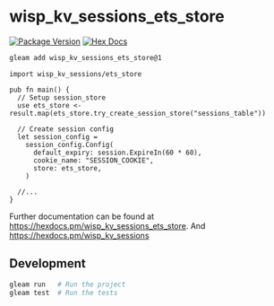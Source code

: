 # wisp_kv_sessions_ets_store

[![Package Version](https://img.shields.io/hexpm/v/wisp_kv_sessions_ets_store)](https://hex.pm/packages/wisp_kv_sessions_ets_store)
[![Hex Docs](https://img.shields.io/badge/hex-docs-ffaff3)](https://hexdocs.pm/wisp_kv_sessions_ets_store/)

```sh
gleam add wisp_kv_sessions_ets_store@1
```
```gleam
import wisp_kv_sessions/ets_store

pub fn main() {
  // Setup session_store
  use ets_store <- result.map(ets_store.try_create_session_store("sessions_table"))

  // Create session config
  let session_config =
    session_config.Config(
      default_expiry: session.ExpireIn(60 * 60),
      cookie_name: "SESSION_COOKIE",
      store: ets_store,
    )

  //...
}
```

Further documentation can be found at <https://hexdocs.pm/wisp_kv_sessions_ets_store>.
And <https://hexdocs.pm/wisp_kv_sessions>

## Development

```sh
gleam run   # Run the project
gleam test  # Run the tests
```
